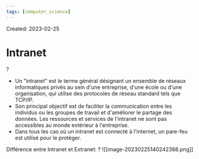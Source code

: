 ```yaml
---
tags: [computer_science] 
---
```

Created: 2023-02-25

# Intranet
?
- Un "intranet" est le terme général désignant un ensemble de réseaux informatiques privés au sein d'une entreprise, d'une école ou d'une organisation, qui utilise des protocoles de réseau standard tels que TCP/IP.
- Son principal objectif est de faciliter la communication entre les individus ou les groupes de travail et d'améliorer le partage des données. Les ressources et services de l'intranet ne sont pas accessibles au monde extérieur à l'entreprise.
- Dans tous les cas où un intranet est connecté à l'internet, un pare-feu est utilisé pour le protéger.
<!--SR:!2023-03-10,3,250-->

Différence entre Intranet et Extranet:
?
![[image-20230225140242368.png]]
<!--SR:!2023-03-10,3,250-->

